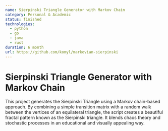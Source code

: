 ```yaml
---
name: Sierpinski Triangle Generator with Markov Chain
category: Personal & Academic
status: finished
technologies:
  - python
  - go
  - java
  - rust
duration: 6 month
url: https://github.com/komyl/markovian-sierpinski
---
```

<!--StartFragment-->

# Sierpinski Triangle Generator with Markov Chain

[](https://github.com/komyl/markovian-sierpinski/blob/main/README.md#sierpinski-triangle-generator-with-markov-chain)

This project generates the Sierpinski Triangle using a Markov chain-based approach. By combining a simple transition matrix with a random walk between the vertices of an equilateral triangle, the script creates a beautiful fractal pattern known as the Sierpinski triangle. It blends chaos theory and stochastic processes in an educational and visually appealing way.

<!--EndFragment-->